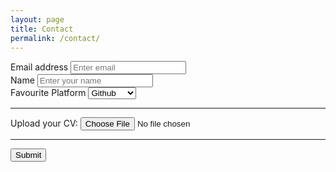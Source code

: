 ```yaml
---
layout: page
title: Contact
permalink: /contact/
---
```


<form accept-charset="UTF-8" action="https://getform.io/{YOUR_UNIQUE_FORM_ENDPOINT}" method="POST" enctype="multipart/form-data" target="_blank">
      <div class="form-group">
        <label for="exampleInputEmail1" required="required">Email address</label>
        <input type="email" name="email" class="form-control" id="exampleInputEmail1" aria-describedby="emailHelp" placeholder="Enter email">
      </div>
      <div class="form-group">
        <label for="exampleInputName">Name</label>
        <input type="text" name="name" class="form-control" id="exampleInputName" placeholder="Enter your name" required="required">
      </div>
      <div class="form-group">
        <label for="exampleFormControlSelect1">Favourite Platform</label>
        <select class="form-control" id="exampleFormControlSelect1" name="platform" required="required">
          <option>Github</option>
          <option>Gitlab</option>
          <option>Bitbucket</option>
        </select>
      </div>
      <hr>
      <div class="form-group mt-3">
        <label class="mr-2">Upload your CV:</label>
        <input type="file" name="file">
      </div>
      <hr>
      <button type="submit" class="btn btn-primary">Submit</button>
    </form>